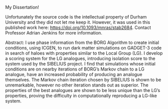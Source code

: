 My Dissertation!

Unfortunately the source code is the intellectual property of Durham University and they did not let me keep it. However, it was used in this published work here: https://doi.org/10.1093/mnras/stab2684. Contact Professor Adrian Jenkins for more information.

Abstract:
I use phase information from the BORG Algorithm to create initial conditions, using ICGEN,
to run dark matter simulations on GADGET-3 code in search of haloes with properties
similar to the Local Group (LG). I develop a scoring system for the LG analogues, introducing
isolation score to the system used by the SIBELIUS project. I find that simulations
whose initial conditions are on nearby iterations of BORG’s Markov chain to a LG analogue,
have an increased probability of producing an analogue themselves. The Markov chain iteration
chosen by SIBELIUS is shown to be unremarkable, however no other iteration stands
out as superior. The properties of the best analogues are shown to be less unique than the
LG’s properties, proving the difficulty in computationally reproducing a LG-like system.
